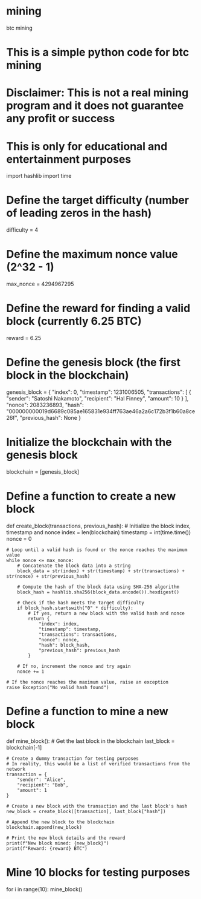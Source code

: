 # mining
btc mining 
# This is a simple python code for btc mining
# Disclaimer: This is not a real mining program and it does not guarantee any profit or success
# This is only for educational and entertainment purposes

import hashlib
import time

# Define the target difficulty (number of leading zeros in the hash)
difficulty = 4

# Define the maximum nonce value (2^32 - 1)
max_nonce = 4294967295

# Define the reward for finding a valid block (currently 6.25 BTC)
reward = 6.25

# Define the genesis block (the first block in the blockchain)
genesis_block = {
    "index": 0,
    "timestamp": 1231006505,
    "transactions": [
        {
            "sender": "Satoshi Nakamoto",
            "recipient": "Hal Finney",
            "amount": 10
        }
    ],
    "nonce": 2083236893,
    "hash": "000000000019d6689c085ae165831e934ff763ae46a2a6c172b3f1b60a8ce26f",
    "previous_hash": None
}

# Initialize the blockchain with the genesis block
blockchain = [genesis_block]

# Define a function to create a new block
def create_block(transactions, previous_hash):
    # Initialize the block index, timestamp and nonce
    index = len(blockchain)
    timestamp = int(time.time())
    nonce = 0

    # Loop until a valid hash is found or the nonce reaches the maximum value
    while nonce <= max_nonce:
        # Concatenate the block data into a string
        block_data = str(index) + str(timestamp) + str(transactions) + str(nonce) + str(previous_hash)

        # Compute the hash of the block data using SHA-256 algorithm
        block_hash = hashlib.sha256(block_data.encode()).hexdigest()

        # Check if the hash meets the target difficulty
        if block_hash.startswith("0" * difficulty):
            # If yes, return a new block with the valid hash and nonce
            return {
                "index": index,
                "timestamp": timestamp,
                "transactions": transactions,
                "nonce": nonce,
                "hash": block_hash,
                "previous_hash": previous_hash
            }

        # If no, increment the nonce and try again
        nonce += 1

    # If the nonce reaches the maximum value, raise an exception
    raise Exception("No valid hash found")

# Define a function to mine a new block
def mine_block():
    # Get the last block in the blockchain
    last_block = blockchain[-1]

    # Create a dummy transaction for testing purposes
    # In reality, this would be a list of verified transactions from the network
    transaction = {
        "sender": "Alice",
        "recipient": "Bob",
        "amount": 1
    }

    # Create a new block with the transaction and the last block's hash
    new_block = create_block([transaction], last_block["hash"])

    # Append the new block to the blockchain
    blockchain.append(new_block)

    # Print the new block details and the reward
    print(f"New block mined: {new_block}")
    print(f"Reward: {reward} BTC")

# Mine 10 blocks for testing purposes
for i in range(10):
    mine_block()
